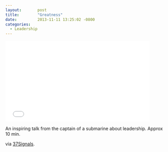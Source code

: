 ```yaml
---
layout:       post
title:        "Greatness"
date:         2013-11-11 13:25:02 -0800
categories:
  - Leadership
---
```


<iframe class="embedly-embed" src="//cdn.embedly.com/widgets/media.html?src=https%3A%2F%2Fwww.youtube.com%2Fembed%2FOqmdLcyES_Q%3Ffeature%3Doembed&url=https%3A%2F%2Fwww.youtube.com%2Fwatch%3Fv%3DOqmdLcyES_Q&image=https%3A%2F%2Fi.ytimg.com%2Fvi%2FOqmdLcyES_Q%2Fhqdefault.jpg&key=d815972c91e546edb5d2d02e509f8b1c&type=text%2Fhtml&schema=youtube" width="450" height="253" scrolling="no" frameborder="0" allowfullscreen></iframe>

An inspiring talk from the captain of a submarine about leadership. Approx 10 min. 

 via  [37Signals](http://37signals.com/svn/posts/3659-great-speech-on-the-need-for-a-rockstar-environment). 

 

